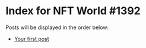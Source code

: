 # Index for NFT World #1392
Posts will be displayed in the order below:

- [Your first post](./001-first.md)

